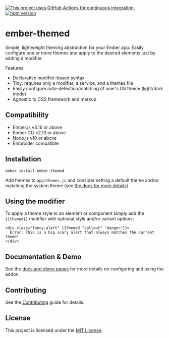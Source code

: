 [![This project uses GitHub Actions for continuous integration.](https://github.com/dknutsen/ember-themed/workflows/CI/badge.svg)](https://github.com/dknutsen/ember-themed/actions?query=workflow%3ACI)
[![npm version](https://badge.fury.io/js/ember-themed.svg)](https://badge.fury.io/js/ember-themed)

ember-themed
==============================================================================

Simple, lightweight theming abstraction for your Ember app. Easily configure one or more themes and apply to the desired elements just by adding a modifier.

Features:

- Declarative modifier-based syntax
- Tiny: requires only a modifier, a service, and a themes file
- Easily configure auto-detection/matching of user's OS theme (light/dark mode)
- Agnostic to CSS framework and markup 

Compatibility
------------------------------------------------------------------------------

* Ember.js v3.16 or above
* Ember CLI v2.13 or above
* Node.js v10 or above
* Embroider compatible


Installation
------------------------------------------------------------------------------

```
ember install ember-themed
```

Add themes to `app/themes.js` and consider setting a default theme and/or matching the system theme (see [the docs for more details](https://dknutsen.github.io/ember-themed)).


Using the modifier
------------------------------------------------------------------------------

To apply a theme style to an element or component simply add the `{{themed}}` modifier with optional style and/or variant options:
```
<div class="fancy-alert" {{themed "callout" "danger"}}>
  Error: This is a big scary alert that always matches the current theme!
</div>
```


Documentation & Demo
------------------------------------------------------------------------------

See the [docs and demo pages](https://dknutsen.github.io/ember-themed) for more details on configuring and using the addon.


Contributing
------------------------------------------------------------------------------

See the [Contributing](CONTRIBUTING.md) guide for details.


License
------------------------------------------------------------------------------

This project is licensed under the [MIT License](LICENSE.md).
